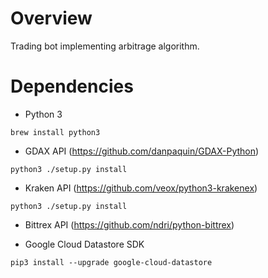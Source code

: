 # Overview
Trading bot implementing arbitrage algorithm.

# Dependencies
* Python 3

`brew install python3`

* GDAX API (https://github.com/danpaquin/GDAX-Python)

`python3 ./setup.py install`

* Kraken API (https://github.com/veox/python3-krakenex)

`python3 ./setup.py install`

* Bittrex API (https://github.com/ndri/python-bittrex)

* Google Cloud Datastore SDK

`pip3 install --upgrade google-cloud-datastore`